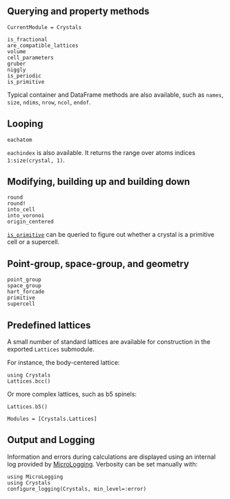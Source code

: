 ## Querying and property methods

```@meta
CurrentModule = Crystals
```
```@docs
is_fractional
are_compatible_lattices
volume
cell_parameters
gruber
niggly
is_periodic
is_primitive
```

Typical container and DataFrame methods are also available, such as `names`, `size`,
`ndims`, `nrow`, `ncol`, `endof`.

## Looping

```@docs
eachatom
```

`eachindex` is also available. It returns the range over atoms indices `1:size(crystal, 1)`.

## Modifying, building up and building down

```@docs
round
round!
into_cell
into_voronoi
origin_centered
```

[`is_primitive`](@ref) can be queried to figure out whether a crystal is a primitive cell or
a supercell.

## Point-group, space-group, and geometry

```@docs
point_group
space_group
hart_forcade
primitive
supercell
```

## Predefined lattices

A small number of standard lattices are available for construction in the exported
`Lattices` submodule.

For instance, the body-centered lattice:

```@example 1
using Crystals
Lattices.bcc()
```

Or more complex lattices, such as b5 spinels:

```@example 1
Lattices.b5()
```


```@autodocs
Modules = [Crystals.Lattices]
```


## Output and Logging

Information and errors during calculations are displayed using an internal log provided by
[MicroLogging](https://www.github.com/c42f/MicroLogging.jl). Verbosity can be set manually
with:

```
using MicroLogging
using Crystals
configure_logging(Crystals, min_level=:error)
```

